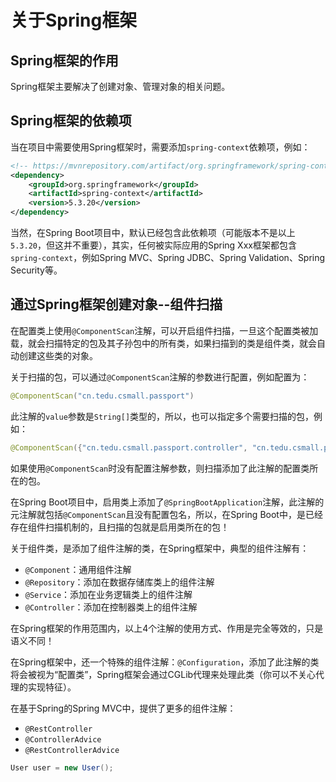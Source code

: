 # 关于Spring框架

## Spring框架的作用

Spring框架主要解决了创建对象、管理对象的相关问题。

## Spring框架的依赖项

当在项目中需要使用Spring框架时，需要添加`spring-context`依赖项，例如：

```xml
<!-- https://mvnrepository.com/artifact/org.springframework/spring-context -->
<dependency>
    <groupId>org.springframework</groupId>
    <artifactId>spring-context</artifactId>
    <version>5.3.20</version>
</dependency>
```

当然，在Spring Boot项目中，默认已经包含此依赖项（可能版本不是以上`5.3.20`，但这并不重要），其实，任何被实际应用的Spring Xxx框架都包含`spring-context`，例如Spring MVC、Spring JDBC、Spring Validation、Spring Security等。

## 通过Spring框架创建对象--组件扫描

在配置类上使用`@ComponentScan`注解，可以开启组件扫描，一旦这个配置类被加载，就会扫描特定的包及其子孙包中的所有类，如果扫描到的类是组件类，就会自动创建这些类的对象。

关于扫描的包，可以通过`@ComponentScan`注解的参数进行配置，例如配置为：

```java
@ComponentScan("cn.tedu.csmall.passport")
```

此注解的`value`参数是`String[]`类型的，所以，也可以指定多个需要扫描的包，例如：

```java
@ComponentScan({"cn.tedu.csmall.passport.controller", "cn.tedu.csmall.passport.service"})
```

如果使用`@ComponentScan`时没有配置注解参数，则扫描添加了此注解的配置类所在的包。

在Spring Boot项目中，启用类上添加了`@SpringBootApplication`注解，此注解的元注解就包括`@ComponentScan`且没有配置包名，所以，在Spring Boot中，是已经存在组件扫描机制的，且扫描的包就是启用类所在的包！

关于组件类，是添加了组件注解的类，在Spring框架中，典型的组件注解有：

- `@Component`：通用组件注解
- `@Repository`：添加在数据存储库类上的组件注解
- `@Service`：添加在业务逻辑类上的组件注解
- `@Controller`：添加在控制器类上的组件注解

在Spring框架的作用范围内，以上4个注解的使用方式、作用是完全等效的，只是语义不同！

在Spring框架中，还一个特殊的组件注解：`@Configuration`，添加了此注解的类将会被视为“配置类”，Spring框架会通过CGLib代理来处理此类（你可以不关心代理的实现特征）。

在基于Spring的Spring MVC中，提供了更多的组件注解：

- `@RestController`
- `@ControllerAdvice`
- `@RestControllerAdvice`







```java
User user = new User();
```

